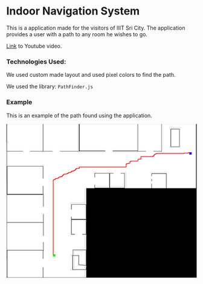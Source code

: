 # Indoor Navigation System

This is a application made for the visitors of IIIT Sri City. The application provides a user with a path to any room he wishes to go.

[Link](https://youtu.be/bwEvesLyJgg) to Youtube video.


### Technologies Used:

We used custom made layout and used pixel colors to find the path.

We used the library: `PathFinder.js`



### Example

This is an example of the path found using the application.

![](sc.png)




